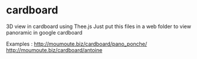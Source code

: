 # cardboard
3D view in cardboard using Thee.js
Just put this files in a web folder to view panoramic in google cardboard

Examples : 
http://moumoute.biz/cardboard/pano_ponche/
http://moumoute.biz/cardboard/antoine
